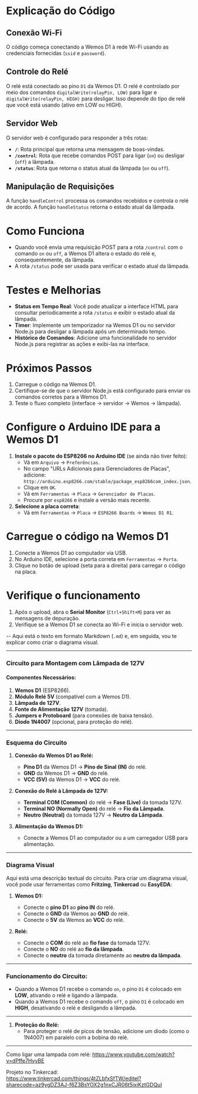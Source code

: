 # Explicação do Código

## Conexão Wi-Fi
O código começa conectando a Wemos D1 à rede Wi-Fi usando as credenciais fornecidas (`ssid` e `password`).

## Controle do Relé
O relé está conectado ao pino `D1` da Wemos D1. O relé é controlado por meio dos comandos `digitalWrite(relayPin, LOW)` para ligar e `digitalWrite(relayPin, HIGH)` para desligar. Isso depende do tipo de relé que você está usando (ativo em LOW ou HIGH).

## Servidor Web
O servidor web é configurado para responder a três rotas:

- **`/`**: Rota principal que retorna uma mensagem de boas-vindas.
- **`/control`**: Rota que recebe comandos POST para ligar (`on`) ou desligar (`off`) a lâmpada.
- **`/status`**: Rota que retorna o status atual da lâmpada (`on` ou `off`).

## Manipulação de Requisições
A função `handleControl` processa os comandos recebidos e controla o relé de acordo. A função `handleStatus` retorna o estado atual da lâmpada.

# Como Funciona
- Quando você envia uma requisição POST para a rota `/control` com o comando `on` ou `off`, a Wemos D1 altera o estado do relé e, consequentemente, da lâmpada.
- A rota `/status` pode ser usada para verificar o estado atual da lâmpada.

# Testes e Melhorias
- **Status em Tempo Real**: Você pode atualizar a interface HTML para consultar periodicamente a rota `/status` e exibir o estado atual da lâmpada.
- **Timer**: Implemente um temporizador na Wemos D1 ou no servidor Node.js para desligar a lâmpada após um determinado tempo.
- **Histórico de Comandos**: Adicione uma funcionalidade no servidor Node.js para registrar as ações e exibi-las na interface.

# Próximos Passos
1. Carregue o código na Wemos D1.
2. Certifique-se de que o servidor Node.js está configurado para enviar os comandos corretos para a Wemos D1.
3. Teste o fluxo completo (interface → servidor → Wemos → lâmpada).

# Configure o Arduino IDE para a Wemos D1
1. **Instale o pacote do ESP8266 no Arduino IDE** (se ainda não tiver feito):
   - Vá em `Arquivo` → `Preferências`.
   - No campo "URLs Adicionais para Gerenciadores de Placas", adicione: `http://arduino.esp8266.com/stable/package_esp8266com_index.json`.
   - Clique em `OK`.
   - Vá em `Ferramentas` → `Placa` → `Gerenciador de Placas`.
   - Procure por `esp8266` e instale a versão mais recente.
2. **Selecione a placa correta**:
   - Vá em `Ferramentas` → `Placa` → `ESP8266 Boards` → `Wemos D1 R1`.

# Carregue o código na Wemos D1
1. Conecte a Wemos D1 ao computador via USB.
2. No Arduino IDE, selecione a porta correta em `Ferramentas` → `Porta`.
3. Clique no botão de upload (seta para a direita) para carregar o código na placa.

# Verifique o funcionamento
1. Após o upload, abra o **Serial Monitor** (`Ctrl+Shift+M`) para ver as mensagens de depuração.
2. Verifique se a Wemos D1 se conecta ao Wi-Fi e inicia o servidor web.


--
Aqui está o texto em formato Markdown (`.md`) e, em seguida, vou te explicar como criar o diagrama visual.

---

### **Circuito para Montagem com Lâmpada de 127V**

#### **Componentes Necessários:**
1. **Wemos D1** (ESP8266).
2. **Módulo Relé 5V** (compatível com a Wemos D1).
3. **Lâmpada de 127V**.
4. **Fonte de Alimentação 127V** (tomada).
5. **Jumpers e Protoboard** (para conexões de baixa tensão).
6. **Diodo 1N4007** (opcional, para proteção do relé).

---

### **Esquema do Circuito**

1. **Conexão da Wemos D1 ao Relé:**
   - **Pino D1** da Wemos D1 → **Pino de Sinal (IN)** do relé.
   - **GND** da Wemos D1 → **GND** do relé.
   - **VCC (5V)** da Wemos D1 → **VCC** do relé.

2. **Conexão do Relé à Lâmpada de 127V:**
   - **Terminal COM (Common)** do relé → **Fase (Live)** da tomada 127V.
   - **Terminal NO (Normally Open)** do relé → **Fio da Lâmpada**.
   - **Neutro (Neutral)** da tomada 127V → **Neutro da Lâmpada**.

3. **Alimentação da Wemos D1:**
   - Conecte a Wemos D1 ao computador ou a um carregador USB para alimentação.

---

### **Diagrama Visual**

Aqui está uma descrição textual do circuito. Para criar um diagrama visual, você pode usar ferramentas como **Fritzing**, **Tinkercad** ou **EasyEDA**:

1. **Wemos D1:**
   - Conecte o **pino D1** ao **pino IN** do relé.
   - Conecte o **GND** da Wemos ao **GND** do relé.
   - Conecte o **5V** da Wemos ao **VCC** do relé.

2. **Relé:**
   - Conecte o **COM** do relé ao **fio fase** da tomada 127V.
   - Conecte o **NO** do relé ao **fio da lâmpada**.
   - Conecte o **neutro** da tomada diretamente ao **neutro da lâmpada**.


---

### **Funcionamento do Circuito:**
- Quando a Wemos D1 recebe o comando `on`, o pino `D1` é colocado em **LOW**, ativando o relé e ligando a lâmpada.
- Quando a Wemos D1 recebe o comando `off`, o pino `D1` é colocado em **HIGH**, desativando o relé e desligando a lâmpada.

---


1. **Proteção do Relé:**
   - Para proteger o relé de picos de tensão, adicione um diodo (como o 1N4007) em paralelo com a bobina do relé.

---


Como ligar uma lampada com relé:
https://www.youtube.com/watch?v=dPffe7HvyBE

Projeto no Tinkercad: https://www.tinkercad.com/things/4tZLbfxSfTW/editel?sharecode=az9ygDZ3AJ-f6Z3BsYOX2g1nxCJR06t5jxiKztGDQuI